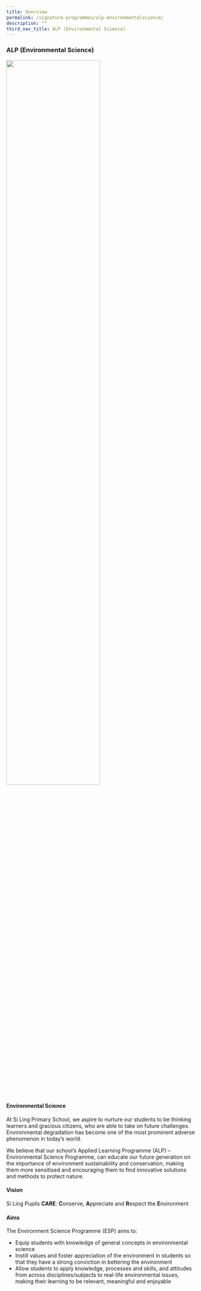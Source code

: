 ```yaml
---
title: Overview
permalink: /signature-programmes/alp-environmentalscience/
description: ""
third_nav_title: ALP (Environmental Science)
---
```

### **ALP (Environmental Science)**

<img src="/images/alp1.png" 
     style="width:70%">
		
#### Environmental Science

At Si Ling Primary School, we aspire to nurture our students to be thinking learners and gracious citizens, who are able to take on future challenges. Environmental degradation has become one of the most prominent adverse phenomenon in today’s world.  
  
We believe that our school’s Applied Learning Programme (ALP) – Environmental Science Programme, can educate our future generation on the importance of environment sustainability and conservation, making them more sensitised and encouraging them to find innovative solutions and methods to protect nature.

#### Vision
Si Ling Pupils **CARE**: **C**onserve, **A**ppreciate and **R**espect the **E**nvironment


#### Aims

The Environment Science Programme (ESP) aims to:  
  

*   Equip students with knowledge of general concepts in environmental science 
*   Instill values and foster appreciation of the environment in students so that they have a strong conviction in bettering the environment 
*   Allow students to apply knowledge, processes and skills, and attitudes from across disciplines/subjects to real-life environmental issues, making their learning to be relevant, meaningful and enjoyable